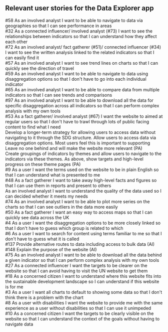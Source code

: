 ## Relevant user stories for the Data Explorer app ##

#58 As an involved analyst I want to be able to navigate to data via geographies so that I can see performance in areas  
#32 As a connected influencer/ involved analyst (#73) I want to see the relationships between indicators so that I can understand how they affect each other  
#72 As an involved analyst/ fact gatherer (#51)/ connected influencer (#34) I want to see the written analysis linked to the related indicators so that I can easily find it  
#57 As an involved analyst I want to see trend lines on charts so that I can quickly see the direction of travel  
#59 As an involved analyst I want to be able to navigate to data using disaggregation options so that I don't have to go into each individual indicator  
#65 As an involved analyst I want to be able to compare data from multiple indicators so that I can see trends and comparisons  
#97 As an involved analyst I want to be able to download all the data for specific disaggregation across all indicators so that I can perform complex analysis with my own tools  
#53 As a fact gatherer/ involved analyst (#67) I want the website to aimed at regular users so that I don't have to trawl through lots of public facing content to find what I need  
Develop a longer-term strategy for allowing users to access data without navigating to it through the SDG structure. Allow users to access data via disaggregation options. Most users feel this is important to supporting Leave no one behind and will make the website more relevant (PA)  
Create groupings of indicators by themes and allow users to navigate to the indicators via these themes. As above, show targets and high-level progress on these theme pages (PA)  
#9 As a user I want the terms used on the website to be in plain English so that I can understand what is presented to me  
#48 As a fact gatherer I want to take away high-level facts and figures so that I can use them in reports and present to others  
As an involved analyst I want to understand the quality of the data used so I can decided whether it meets my needs  
#74 As an involved analyst I want to be able to plot more series on the charts so that I can see outliers in the data more easily  
#50 As a fact gatherer I want an easy way to access maps so that I can quickly see data across the UK  
#4 As a user I want the disaggregation options to be more closely linked so that I don't have to guess which group is related to which  
#6 As a user I want to search for content using terms familiar to me so that I don't have to guess what it is called  
#137 Provide alternative routes to data including access to bulk data (AI)  
#148 Explain the purpose of the website (AI)  
#75 As an involved analyst I want to be able to download all the data behind a given indicator so that I can perform complex analysis with my own tools  
#27 As a connected influencer I want the targets to be clearer on the website so that I can avoid having to visit the UN website to get them  
#18 As a concerned citizen I want to understand where this website fits into the sustainable development landscape so I can understand if this website is for me  
#3 As a user I want all charts to default to showing some data so that I don't think there is a problem with the chart  
#8 As a user with disabilities I want the website to provide me with the same experience as a user without disabilities so that I can use it unimpeded  
#10 As a concerned citizen I want the targets to be clearly visible on the website so that I can understand the context of the goals without having to navigate data  
